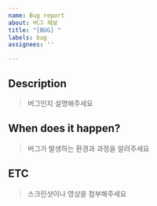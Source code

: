 ```yaml
---
name: Bug report
about: 버그 제보
title: "[BUG] "
labels: bug
assignees: ''

---
```


## Description

> 버그인지 설명해주세요

## When does it happen?

> 버그가 발생하는 환경과 과정을 알려주세요

## ETC

> 스크린샷이나 영상을 첨부해주세요
